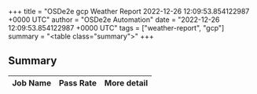 +++
title = "OSDe2e gcp Weather Report 2022-12-26 12:09:53.854122987 +0000 UTC"
author = "OSDe2e Automation"
date = "2022-12-26 12:09:53.854122987 +0000 UTC"
tags = ["weather-report", "gcp"]
summary = "<table class=\"summary\"></table>"
+++
## Summary

| Job Name | Pass Rate | More detail |
|----------|-----------|-------------|




